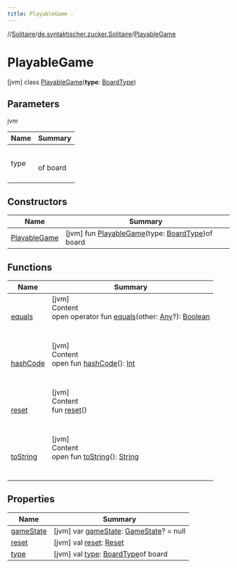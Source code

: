 ```yaml
---
title: PlayableGame -
---
```

//[Solitaire](../../index.md)/[de.syntaktischer.zucker.Solitaire](../index.md)/[PlayableGame](index.md)



# PlayableGame  
 [jvm] class [PlayableGame](index.md)(**type**: [BoardType](../-board-type/index.md))   


## Parameters  
  
jvm  
  
|  Name|  Summary| 
|---|---|
| <a name="de.syntaktischer.zucker.Solitaire/PlayableGame///PointingToDeclaration/"></a>type| <a name="de.syntaktischer.zucker.Solitaire/PlayableGame///PointingToDeclaration/"></a><br><br>of board<br><br>
  


## Constructors  
  
|  Name|  Summary| 
|---|---|
| <a name="de.syntaktischer.zucker.Solitaire/PlayableGame/PlayableGame/#de.syntaktischer.zucker.Solitaire.BoardType/PointingToDeclaration/"></a>[PlayableGame](-playable-game.md)| <a name="de.syntaktischer.zucker.Solitaire/PlayableGame/PlayableGame/#de.syntaktischer.zucker.Solitaire.BoardType/PointingToDeclaration/"></a> [jvm] fun [PlayableGame](-playable-game.md)(type: [BoardType](../-board-type/index.md))of board   <br>


## Functions  
  
|  Name|  Summary| 
|---|---|
| <a name="kotlin/Any/equals/#kotlin.Any?/PointingToDeclaration/"></a>[equals](../-undoable-command/index.md#%5Bkotlin%2FAny%2Fequals%2F%23kotlin.Any%3F%2FPointingToDeclaration%2F%5D%2FFunctions%2F-1665236295)| <a name="kotlin/Any/equals/#kotlin.Any?/PointingToDeclaration/"></a>[jvm]  <br>Content  <br>open operator fun [equals](../-undoable-command/index.md#%5Bkotlin%2FAny%2Fequals%2F%23kotlin.Any%3F%2FPointingToDeclaration%2F%5D%2FFunctions%2F-1665236295)(other: [Any](https://kotlinlang.org/api/latest/jvm/stdlib/kotlin/-any/index.html)?): [Boolean](https://kotlinlang.org/api/latest/jvm/stdlib/kotlin/-boolean/index.html)  <br><br><br>
| <a name="kotlin/Any/hashCode/#/PointingToDeclaration/"></a>[hashCode](../-undoable-command/index.md#%5Bkotlin%2FAny%2FhashCode%2F%23%2FPointingToDeclaration%2F%5D%2FFunctions%2F-1665236295)| <a name="kotlin/Any/hashCode/#/PointingToDeclaration/"></a>[jvm]  <br>Content  <br>open fun [hashCode](../-undoable-command/index.md#%5Bkotlin%2FAny%2FhashCode%2F%23%2FPointingToDeclaration%2F%5D%2FFunctions%2F-1665236295)(): [Int](https://kotlinlang.org/api/latest/jvm/stdlib/kotlin/-int/index.html)  <br><br><br>
| <a name="de.syntaktischer.zucker.Solitaire/PlayableGame/reset/#/PointingToDeclaration/"></a>[reset](reset.md)| <a name="de.syntaktischer.zucker.Solitaire/PlayableGame/reset/#/PointingToDeclaration/"></a>[jvm]  <br>Content  <br>fun [reset](reset.md)()  <br><br><br>
| <a name="kotlin/Any/toString/#/PointingToDeclaration/"></a>[toString](../-undoable-command/index.md#%5Bkotlin%2FAny%2FtoString%2F%23%2FPointingToDeclaration%2F%5D%2FFunctions%2F-1665236295)| <a name="kotlin/Any/toString/#/PointingToDeclaration/"></a>[jvm]  <br>Content  <br>open fun [toString](../-undoable-command/index.md#%5Bkotlin%2FAny%2FtoString%2F%23%2FPointingToDeclaration%2F%5D%2FFunctions%2F-1665236295)(): [String](https://kotlinlang.org/api/latest/jvm/stdlib/kotlin/-string/index.html)  <br><br><br>


## Properties  
  
|  Name|  Summary| 
|---|---|
| <a name="de.syntaktischer.zucker.Solitaire/PlayableGame/gameState/#/PointingToDeclaration/"></a>[gameState](game-state.md)| <a name="de.syntaktischer.zucker.Solitaire/PlayableGame/gameState/#/PointingToDeclaration/"></a> [jvm] var [gameState](game-state.md): [GameState](../-game-state/index.md)? = null   <br>
| <a name="de.syntaktischer.zucker.Solitaire/PlayableGame/reset/#/PointingToDeclaration/"></a>[reset](reset.md)| <a name="de.syntaktischer.zucker.Solitaire/PlayableGame/reset/#/PointingToDeclaration/"></a> [jvm] val [reset](reset.md): [Reset](../-reset/index.md)   <br>
| <a name="de.syntaktischer.zucker.Solitaire/PlayableGame/type/#/PointingToDeclaration/"></a>[type](type.md)| <a name="de.syntaktischer.zucker.Solitaire/PlayableGame/type/#/PointingToDeclaration/"></a> [jvm] val [type](type.md): [BoardType](../-board-type/index.md)of board   <br>

